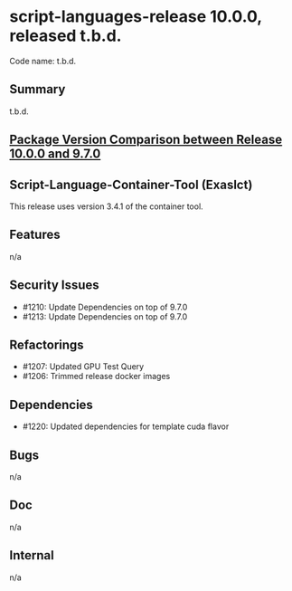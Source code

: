 # script-languages-release 10.0.0, released t.b.d.

Code name: t.b.d.

## Summary

t.b.d.

## [Package Version Comparison between Release 10.0.0 and 9.7.0](package_diffs/10.0.0/README.md)

## Script-Language-Container-Tool (Exaslct)

This release uses version 3.4.1 of the container tool.

## Features

n/a

## Security Issues

 - #1210: Update Dependencies on top of 9.7.0
 - #1213: Update Dependencies on top of 9.7.0

## Refactorings

 - #1207: Updated GPU Test Query
 - #1206: Trimmed release docker images

## Dependencies

 - #1220: Updated dependencies for template cuda flavor

## Bugs

n/a

## Doc

n/a

## Internal

 n/a
